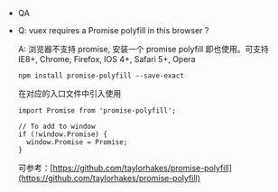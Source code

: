 * QA

-   Q: vuex requires a Promise polyfill in this browser ?

    A: 浏览器不支持 promise, 安装一个 promise polyfill 即也使用。可支持 IE8+, Chrome, Firefox, IOS 4+, Safari 5+, Opera

    `npm install promise-polyfill --save-exact`

    在对应的入口文件中引入使用
    ```
    import Promise from 'promise-polyfill';

    // To add to window
    if (!window.Promise) {
      window.Promise = Promise;
    }
    ```

    可参考：[https://github.com/taylorhakes/promise-polyfill](https://github.com/taylorhakes/promise-polyfill)
